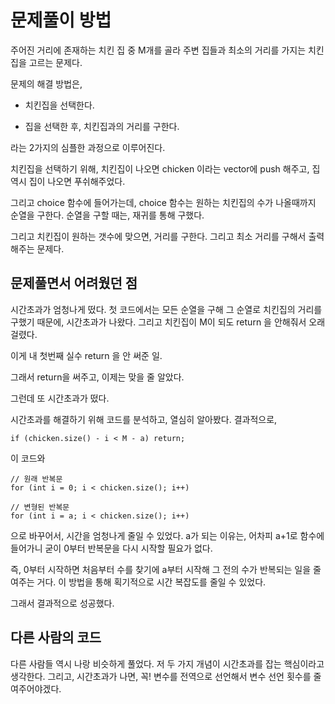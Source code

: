 # 문제풀이 방법

주어진 거리에 존재하는 치킨 집 중 M개를 골라 주변 집들과 최소의 거리를 가지는 치킨집을 고르는 문제다.

문제의 해결 방법은,

+ 치킨집을 선택한다.

+ 집을 선택한 후, 치킨집과의 거리를 구한다.

라는 2가지의 심플한 과정으로 이루어진다.

치킨집을 선택하기 위해, 치킨집이 나오면 chicken 이라는 vector에 push 해주고, 집 역시 집이 나오면 푸쉬해주었다.

그리고 choice 함수에 들어가는데, choice 함수는 원하는 치킨집의 수가 나올때까지 순열을 구한다. 순열을 구할 때는, 재귀를 통해 구했다.

그리고 치킨집이 원하는 갯수에 맞으면, 거리를 구한다. 그리고 최소 거리를 구해서 출력해주는 문제다.

## 문제풀면서 어려웠던 점

시간초과가 엄청나게 떴다. 첫 코드에서는 모든 순열을 구해 그 순열로 치킨집의 거리를 구했기 때문에, 시간초과가 나왔다. 그리고 치킨집이 M이 되도 return 을 안해줘서 오래 걸렸다.

이게 내 첫번째 실수 return 을 안 써준 일.

그래서 return을 써주고, 이제는 맞을 줄 알았다.

그런데 또 시간초과가 떴다.

시간초과를 해결하기 위해 코드를 분석하고, 열심히 알아봤다. 결과적으로,

```
if (chicken.size() - i < M - a) return;
```

이 코드와

```
// 원래 반복문
for (int i = 0; i < chicken.size(); i++)

// 변형된 반복문
for (int i = a; i < chicken.size(); i++)
```

으로 바꾸어서, 시간을 엄청나게 줄일 수 있었다. a가 되는 이유는, 어차피 a+1로 함수에 들어가니 굳이 0부터 반복문을 다시 시작할 필요가 없다.

즉, 0부터 시작하면 처음부터 수를 찾기에 a부터 시작해 그 전의 수가 반복되는 일을 줄여주는 거다. 이 방법을 통해 획기적으로 시간 복잡도를 줄일 수 있었다.

그래서 결과적으로 성공했다.

## 다른 사람의 코드

다른 사람들 역시 나랑 비슷하게 풀었다. 저 두 가지 개념이 시간초과를 잡는 핵심이라고 생각한다. 그리고, 시간초과가 나면, 꼭! 변수를 전역으로 선언해서 변수 선언 횟수를 줄여주어야겠다.
